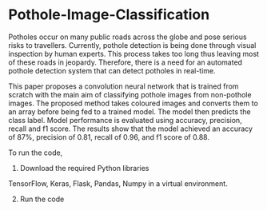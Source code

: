 # Pothole-Image-Classification
Potholes occur on many public roads across the globe and pose serious risks to travellers. Currently, pothole detection is being done through visual inspection by human experts. This process takes too long thus leaving most of these roads in jeopardy. Therefore, there is a need for an automated pothole detection system that can detect potholes in real-time. 

This paper proposes a convolution neural network that is trained from scratch with the main aim of classifying pothole images from non-pothole images. The proposed method takes coloured images and converts them to an array before being fed to a trained model. The model then predicts the class label. Model performance is evaluated using accuracy, precision, recall and f1 score. The results show that the model achieved an accuracy of 87%, precision of 0.81, recall of 0.96, and f1 score of 0.88.

To run the code,

1. Download the required Python libraries

TensorFlow, Keras, Flask, Pandas, Numpy in a virtual environment.

2. Run the code
